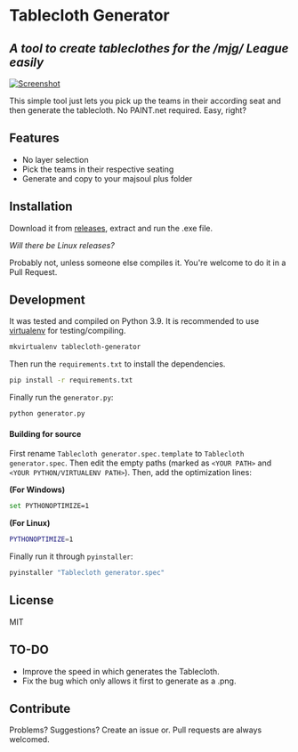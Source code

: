 # Tablecloth Generator
## _A tool to create tableclothes for the /mjg/ League easily_

[![Screenshot](https://raw.githubusercontent.com/vg-mjg/tablecloth-generator/main/screenshot.png)]()

This simple tool just lets you pick up the teams in their according seat and then generate the tablecloth. No PAINT.net required. Easy, right?

## Features
- No layer selection
- Pick the teams in their respective seating
- Generate and copy to your majsoul plus folder

## Installation

Download it from [releases](https://github.com/vg-mjg/tablecloth-generator/releases/), extract and run the .exe file.

*Will there be Linux releases?*

Probably not, unless someone else compiles it. You're welcome to do it in a Pull Request.

## Development

It was tested and compiled on Python 3.9. It is recommended to use [virtualenv](https://virtualenvwrapper.readthedocs.io/en/latest/) for testing/compiling.

```sh
mkvirtualenv tablecloth-generator
```

Then run the `requirements.txt` to install the dependencies.

```sh
pip install -r requirements.txt
```

Finally run the `generator.py`:

```sh
python generator.py
```

#### Building for source

First rename `Tablecloth generator.spec.template` to `Tablecloth generator.spec`. Then edit the empty paths (marked as `<YOUR PATH>` and `<YOUR PYTHON/VIRTUALENV PATH>`). Then, add the optimization lines:

**(For Windows)**
```sh
set PYTHONOPTIMIZE=1
```
**(For Linux)**
```sh
PYTHONOPTIMIZE=1
```

Finally run it through `pyinstaller`:

```sh
pyinstaller "Tablecloth generator.spec"
```

## License

MIT

## TO-DO
- Improve the speed in which generates the Tablecloth.
- Fix the bug which only allows it first to generate as a .png.

## Contribute
Problems? Suggestions? Create an issue or. Pull requests are always welcomed.
